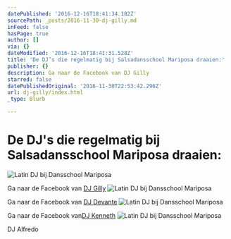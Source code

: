 ```yaml
---
datePublished: '2016-12-16T18:41:34.182Z'
sourcePath: _posts/2016-11-30-dj-gilly.md
inFeed: false
hasPage: true
author: []
via: {}
dateModified: '2016-12-16T18:41:31.528Z'
title: 'De DJ’s die regelmatig bij Salsadansschool Mariposa draaien:'
publisher: {}
description: Ga naar de Facebook van DJ Gilly
starred: false
datePublishedOriginal: '2016-11-30T22:53:42.296Z'
url: dj-gilly/index.html
_type: Blurb

---
```

# De DJ's die regelmatig bij Salsadansschool Mariposa draaien:
![Latin DJ bij Dansschool Mariposa](https://the-grid-user-content.s3-us-west-2.amazonaws.com/06b25131-a216-4b6d-bddc-7a69d2e699d2.jpg)

Ga naar de Facebook van [DJ Gilly][0]
![Latin DJ bij Dansschool Mariposa](https://the-grid-user-content.s3-us-west-2.amazonaws.com/d5ad04bf-47fa-47ed-8016-24c78f53a823.jpg)

Ga naar de Facebook van [DJ Devante][1]
![Latin DJ bij Dansschool Mariposa](https://the-grid-user-content.s3-us-west-2.amazonaws.com/6d2df574-e3f3-4dd9-be96-7ce416bc60ac.jpg)

Ga naar de Facebook van[DJ Kenneth][2]
![Latin DJ bij Dansschool Mariposa](https://the-grid-user-content.s3-us-west-2.amazonaws.com/3b1dfb3c-8005-41e4-94e7-bf6222a3bfbe.jpg)

DJ Alfredo

[0]: https://www.facebook.com/gilbert.vanrussel?fref=ts "DJ Gilly"
[1]: https://www.facebook.com/djdevante.salsa?fref=ts "DJ Devante Salsa"
[2]: https://www.facebook.com/kenneth.terlaan?fref=ts "DJ Kenneth"